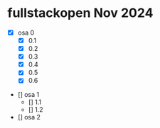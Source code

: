 # fullstackopen Nov 2024

- [x] osa 0
    - [x] 0.1
    - [x] 0.2
    - [x] 0.3
    - [x] 0.4
    - [x] 0.5
    - [x] 0.6
- [] osa 1
    - [] 1.1
    - [] 1.2
- [] osa 2
